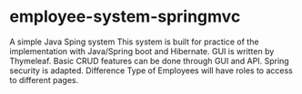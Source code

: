 # employee-system-springmvc
A simple Java Sping system
This system is built for practice of the implementation with Java/Spring boot and Hibernate. GUI is written by Thymeleaf.
Basic CRUD features can be done through GUI and API.
Spring security is adapted. Difference Type of Employees will have roles to access to different pages.
